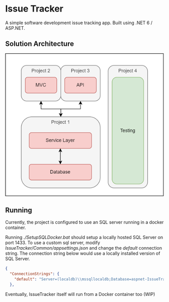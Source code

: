 # Issue Tracker
A simple software development issue tracking app. Built using .NET 6 / ASP.NET.


## Solution Architecture
![Image](.github\readme\arch.png)

## Running 
Currently, the project is configured to use an SQL server running in a docker container. 

Running *./SetupSQLDocker.bat* should setup a locally hosted SQL Server on port 1433. To use a custom sql server, modify *IssueTracker/Common/appsettings.json*
and change the *default* connection string. The connection string below would use a locally installed version of SQL Server.
```json
{
  "ConnectionStrings": {
    "default": "Server=(localdb)\\mssqllocaldb;Database=aspnet-IssueTracker;Trusted_Connection=True;MultipleActiveResultSets=true"
  },
```

Eventually, IssueTracker itself will run from a Docker container too (WIP)
